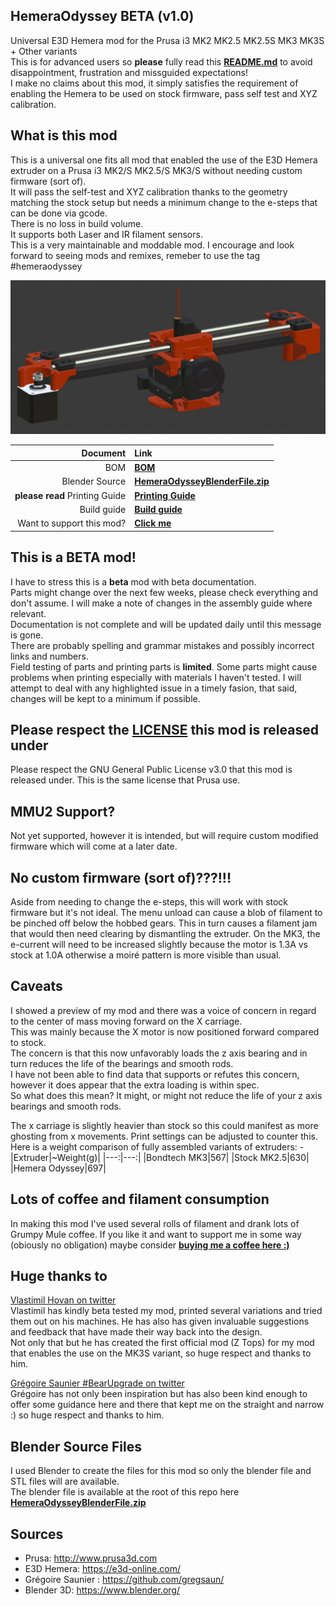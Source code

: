 ## HemeraOdyssey **BETA** (v1.0)
Universal E3D Hemera mod for the Prusa i3 MK2 MK2.5 MK2.5S MK3 MK3S + Other variants  
This is for advanced users so **please** fully read this [**README.md**](README.md) to avoid disappointment, frustration and missguided expectations!  
I make no claims about this mod, it simply satisfies the requirement of enabling the Hemera to be used on stock firmware, pass self test and XYZ calibration.

## What is this mod
This is a universal one fits all mod that enabled the use of the E3D Hemera extruder on a Prusa i3 MK2/S MK2.5/S MK3/S without needing custom firmware (sort of).  
It will pass the self-test and XYZ calibration thanks to the geometry matching the stock setup but needs a minimum change to the e-steps that can be done via gcode.  
There is no loss in build volume.  
It supports both Laser and IR filament sensors.  
This is a very maintainable and moddable mod. I encourage and look forward to seeing mods and remixes, remeber to use the tag #hemeraodyssey

![Hemera Odyssey Full View](img/full_view_blender.jpg)  

|Document|Link|
|---:|:---|
|BOM|[**BOM**](BOM_Condensed.md)|
|Blender Source|[**HemeraOdysseyBlenderFile.zip**](../../raw/master/HemeraOdysseyBlenderFile.zip)
|**please read** Printing Guide|[**Printing Guide**](Print_Settings.md)|
|Build guide|[**Build guide**](Build_Guide/00_First.md)|
|Want to support this mod?|[**Click me**](#lots-of-coffee-and-filament-consumption)|

## This is a **BETA** mod!
I have to stress this is a **beta** mod with beta documentation.  
Parts might change over the next few weeks, please check everything and don't assume. I will make a note of changes in the assembly guide where relevant.  
Documentation is not complete and will be updated daily until this message is gone.  
There are probably spelling and grammar mistakes and possibly incorrect links and numbers.   
Field testing of parts and printing parts is **limited**.
Some parts might cause problems when printing especially with materials I haven't tested.
I will attempt to deal with any highlighted issue in a timely fasion, that said, changes will be kept to a minimum if possible.

## Please respect the [**LICENSE**](LICENSE) this mod is released under
Please respect the GNU General Public License v3.0 that this mod is released under. This is the same license that Prusa use.

## MMU2 Support?
Not yet supported, however it is intended, but will require custom modified firmware which will come at a later date.

## No custom firmware (sort of)???!!!
Aside from needing to change the e-steps, this will work with stock firmware but it's not ideal.
The menu unload can cause a blob of filament to be pinched off below the hobbed gears. This in turn causes a filament jam that would then need clearing by dismantling the extruder.
On the MK3, the e-current will need to be increased slightly because the motor is 1.3A vs stock at 1.0A otherwise a moiré pattern is more visible than usual.

## Caveats
I showed a preview of my mod and there was a voice of concern in regard to the center of mass moving forward on the X carriage.  
This was mainly because the X motor is now positioned forward compared to stock.  
The concern is that this now unfavorably loads the z axis bearing and in turn reduces the life of the bearings and smooth rods.  
I have not been able to find data that supports or refutes this concern, however it does appear that the extra loading is within spec.  
So what does this mean? It might, or might not reduce the life of your z axis bearings and smooth rods.

The x carriage is slightly heavier than stock so this could manifest as more ghosting from x movements. Print settings can be adjusted to counter this.  
Here is a weight comparison of fully assembled variants of extruders: -  
|Extruder|~Weight(g)|
|---:|---:|
|Bondtech MK3|567|
|Stock MK2.5|630|
|Hemera Odyssey|697|

## Lots of coffee and filament consumption
In making this mod I've used several rolls of filament and drank lots of Grumpy Mule coffee. If you like it and want to support me in some way (obiously no obligation) maybe consider [**buying me a coffee here :)**](https://www.buymeacoffee.com/tetra3dprint)    

## Huge thanks to  
 
[Vlastimil Hovan on twitter](https://twitter.com/Vlastimil_Hovan)  
Vlastimil has kindly beta tested my mod, printed several variations and tried them out on his machines. He has also has given invaluable suggestions and feedback that have made their way back into the design.  
Not only that but he has created the first official mod (Z Tops) for my mod that enables the use on the MK3S variant, so huge respect and thanks to him.  
   
[Grégoire Saunier #BearUpgrade on twitter](https://twitter.com/GregoireSaunier)  
Grégoire has not only been inspiration but has also been kind enough to offer some guidance here and there that kept me on the straight and narrow :) so huge respect and thanks to him. 

## Blender Source Files
I used Blender to create the files for this mod so only the blender file and STL files will are available.  
The blender file is available at the root of this repo here [**HemeraOdysseyBlenderFile.zip**](../../raw/master/HemeraOdysseyBlenderFile.zip)

## Sources
* Prusa: http://www.prusa3d.com
* E3D Hemera: https://e3d-online.com/
* Grégoire Saunier : https://github.com/gregsaun/
* Blender 3D: https://www.blender.org/
